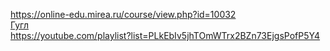 https://online-edu.mirea.ru/course/view.php?id=10032
<br>
[Гугл](https://drive.google.com/drive/u/0/folders/1SfAAu3rz8isYCEYlDDv1fy7Lr4wAjt7_)
<br>
https://youtube.com/playlist?list=PLkEbIv5jhTOmWTrx2BZn73EjgsPofP5Y4
